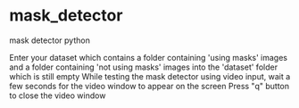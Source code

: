 # mask_detector
mask detector python

Enter your dataset which contains a folder containing 'using masks' images and a folder containing 'not using masks' images into the 'dataset' folder which is still empty
While testing the mask detector using video input, wait a few seconds for the video window to appear on the screen
Press "q" button to close the video window
